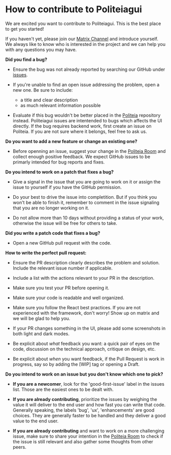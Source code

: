 # How to contribute to Politeiagui

We are excited you want to contribute to Politeiagui. This is the best place to get you started!

If you haven't yet, please join our [Matrix Channel](https://riot.im/app/#/room/#politeia:decred.org) and
introduce yourself. We always like to know who is interested in the project and we can help you with any questions you may have.


**Did you find a bug?**

- Ensure the bug was not already reported by searching our GitHub under [issues](https://github.com/decred/politeiagui/issues).

- If you're unable to find an open issue addressing the problem, open a new one. Be sure to include:
    - a title and clear description
    - as much relevant information possible

- Evaluate if this bug wouldn't be better placed in the [Politeia](https://github.com/decred/politeia) repository instead. Politeiagui issues are intentended to bugs which affects the UI directly. If the bug requires backend work, first create an issue on Politeia. If you are not sure where it belongs, feel free to ask us.

**Do you want to add a new feature or change an existing one?**

- Before openning an issue, suggest your change in the [Politeia Room](https://riot.im/app/#/room/#politeia:decred.org) and collect enough positive feedback. We expect GitHub issues to be primarly intended for bug reports and fixes.

**Do you intend to work on a patch that fixes a bug?**

- Give a signal in the issue that you are going to work on it or assign the issue to yourself if you have the GitHub permission.

- Do your best to drive the issue into completition. But if you think you won't be able to finish it, remember to comment in the issue signaling that you are no longer working on it.

- Do not allow more than 10 days without providing a status of your work, otherwise the issue will be free for others to take.

**Did you write a patch code that fixes a bug?**

- Open a new GitHub pull request with the code.

**How to write the perfect pull request:**

- Ensure the PR description clearly describes the problem and solution. Include the relevant issue number if applicable.

- Include a list with the actions relevant to your PR in the description.

- Make sure you test your PR before opening it.

- Make sure your code is readable and well organized.

- Make sure you follow the React best practices. If you are not experienced with the framework, don't worry! Show up on matrix and we will be glad to help you.

- If your PR changes something in the UI, please add some screenshots in both light and dark modes.

- Be explicit about *what* feedback you want: a quick pair of eyes on the code, discussion on the technical approach, critique on design, etc.

- Be explicit about *when* you want feedback, if the Pull Request is work in progress, say so by adding the [WIP] tag or opening a Draft.

**Do you intend to work on an issue but you don't know which one to pick?**

- **If you are a newcomer**, look for the 'good-first-issue' label in the issues list. Those are the easiest ones to be dealt with.

- **If you are already contributing**, prioritize the issues by weighing the value it will deliver to the end user and how fast you can write that code. Generally speaking, the labels 'bug', 'ux', 'enhancements' are good choices. They are generally faster to be handled and they deliver a good value to the end user.

- **If you are already contributing** and want to work on a more challenging issue, make sure to share your intention in the [Politeia Room](https://riot.im/app/#/room/#politeia:decred.org) to check if the issue is still relevant and also gather some thoughts from other peers.


